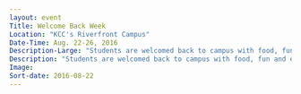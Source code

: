 ```yaml
---
layout: event
Title: Welcome Back Week
Location: "KCC's Riverfront Campus"
Date-Time: Aug. 22-26, 2016
Description-Large: "Students are welcomed back to campus with food, fun and entertainment all week long in the College Center."
Description: "Students are welcomed back to campus with food, fun and entertainment all week long in the College Center."
Image:
Sort-date: 2016-08-22
---
```


